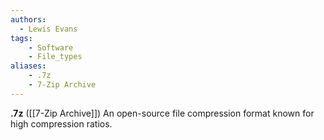 ```yaml
---
authors:
  - Lewis Evans
tags:
    - Software
    - File_types
aliases:
    - .7z
    - 7-Zip Archive
---
```

**.7z** ([[7-Zip Archive]]) An open-source file compression format known for high compression ratios.
